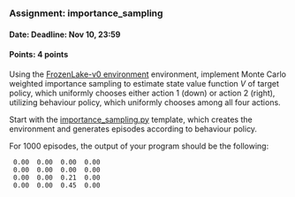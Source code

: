 ### Assignment: importance_sampling
#### Date: Deadline: Nov 10, 23:59
#### Points: 4 points

Using the [FrozenLake-v0 environment](https://gym.openai.com/envs/FrozenLake-v0)
environment, implement Monte Carlo weighted importance sampling to estimate
state value function $V$ of target policy, which uniformly chooses either action
1 (down) or action 2 (right), utilizing behaviour policy, which uniformly
chooses among all four actions.

Start with the [importance_sampling.py](https://github.com/ufal/npfl122/tree/past-1920/labs/03/importance_sampling.py)
template, which creates the environment and generates episodes according to
behaviour policy.

For $1000$ episodes, the output of your program should be the following:
```
 0.00  0.00  0.00  0.00
 0.00  0.00  0.00  0.00
 0.00  0.00  0.21  0.00
 0.00  0.00  0.45  0.00
```

